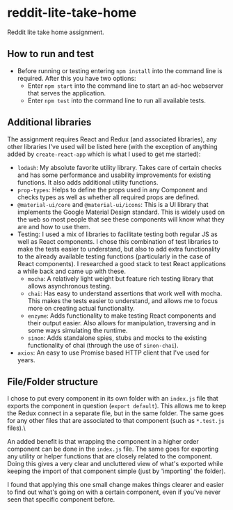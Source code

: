 # reddit-lite-take-home

Reddit lite take home assignment.

## How to run and test

- Before running or testing entering `npm install` into the command line is required. After this you have two options:
	- Enter `npm start` into the command line to start an ad-hoc webserver that serves the application.
	- Enter `npm test` into the command line to run all available tests. 

## Additional libraries

The assignment requires React and Redux (and associated libraries), any other libraries I've used will be listed here (with the exception of anything added by `create-react-app` which is what I used to get me started):

- `lodash`: My absolute favorite utility library. Takes care of certain checks and has some performance and usability improvements for existing functions. It also adds additional utility functions.
- `prop-types`: Helps to define the props used in any Component and checks types as well as whether all required props are defined.
- `@material-ui/core` and `@material-ui/icons`: This is a UI library that implements the Google Material Design standard. This is widely used on the web so most people that see these components will know what they are and how to use them.
- Testing: I used a mix of libraries to facilitate testing both regular JS as well as React components. I chose this combination of test libraries to make the tests easier to understand, but also to add extra functionality to the already available testing functions (particularly in the case of React components). I researched a good stack to test React applications a while back and came up with these.
	- `mocha`: A relatively light weight but feature rich testing library that allows asynchronous testing.
	- `chai`: Has easy to understand assertions that work well with mocha. This makes the tests easier to understand, and allows me to focus more on creating actual functionality.
	- `enzyme`: Adds functionality to make testing React components and their output easier. Also allows for manipulation, traversing and in some ways simulating the runtime.
	- `sinon`: Adds standalone spies, stubs and mocks to the existing functionality of chai (through the use of `sinon-chai`).
- `axios`: An easy to use Promise based HTTP client that I've used for years.

## File/Folder structure

I chose to put every component in its own folder with an `index.js` file that exports the component in question (`export default`). This allows me to keep the Redux connect in a separate file, but in the same folder. The same goes for any other files that are associated to that component (such as `*.test.js` files).\

An added benefit is that wrapping the component in a higher order component can be done in the `index.js` file. The same goes for exporting any utility or helper functions that are closely related to the component. Doing this gives a very clear and uncluttered view of what's exported while keeping the import of that component simple (just by 'importing' the folder).

I found that applying this one small change makes things clearer and easier to find out what's going on with a certain component, even if you've never seen that specific component before.
